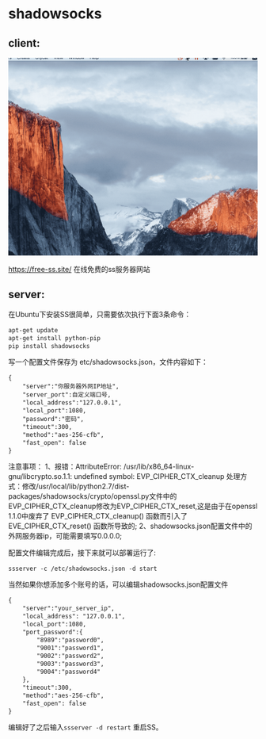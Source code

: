 # shadowsocks

## client:

![shadowsocks_client](https://github.com/leadsino/zl/blob/master/image/shadowsocks_client.gif)

https://free-ss.site/ 在线免费的ss服务器网站

## server:

在Ubuntu下安装SS很简单，只需要依次执行下面3条命令：

```
apt-get update
apt-get install python-pip
pip install shadowsocks
```

写一个配置文件保存为 etc/shadowsocks.json，文件内容如下：

```
{
    "server":"你服务器外网IP地址",
    "server_port":自定义端口号,
    "local_address":"127.0.0.1",
    "local_port":1080,
    "password":"密码",
    "timeout":300,
    "method":"aes-256-cfb",
    "fast_open": false
}
```
注意事项：
1、报错：AttributeError: /usr/lib/x86_64-linux-gnu/libcrypto.so.1.1: undefined symbol: EVP_CIPHER_CTX_cleanup
处理方式：修改/usr/local/lib/python2.7/dist-packages/shadowsocks/crypto/openssl.py文件中的EVP_CIPHER_CTX_cleanup修改为EVP_CIPHER_CTX_reset,这是由于在openssl 1.1.0中废弃了 EVP_CIPHER_CTX_cleanup() 函数而引入了 EVE_CIPHER_CTX_reset() 函数所导致的;
2、shadowsocks.json配置文件中的外网服务器ip，可能需要填写0.0.0.0;

配置文件编辑完成后，接下来就可以部署运行了:

```
ssserver -c /etc/shadowsocks.json -d start
```

当然如果你想添加多个账号的话，可以编辑shadowsocks.json配置文件

```
{
    "server":"your_server_ip",
    "local_address": "127.0.0.1",
    "local_port":1080,
    "port_password":{
        "8989":"password0",
        "9001":"password1",
        "9002":"password2",
        "9003":"password3",
        "9004":"password4"
    },
    "timeout":300,
    "method":"aes-256-cfb",
    "fast_open": false
}
```

编辑好了之后输入`ssserver -d restart` 重启SS。

